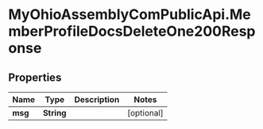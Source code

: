 # MyOhioAssemblyComPublicApi.MemberProfileDocsDeleteOne200Response

## Properties

Name | Type | Description | Notes
------------ | ------------- | ------------- | -------------
**msg** | **String** |  | [optional] 


